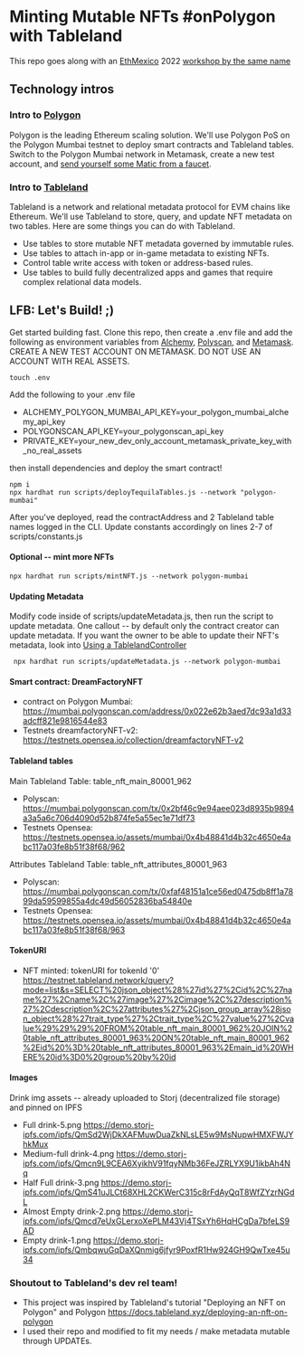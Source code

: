 # Minting Mutable NFTs #onPolygon with Tableland 

This repo goes along with an [EthMexico](https://mexico.ethglobal.com/) 2022 [workshop by the same name](https://www.canva.com/design/DAFJyRu-DgQ/dGEghPYLu4wnawRwb7pBLQ/edit?utm_content=DAFJyRu-DgQ&utm_campaign=designshare&utm_medium=link2&utm_source=sharebutton)

## Technology intros

### Intro to [Polygon](https://polygon.technology/)

Polygon is the leading Ethereum scaling solution. We'll use Polygon PoS on the Polygon Mumbai testnet to deploy smart contracts and Tableland tables. Switch to the Polygon Mumbai network in Metamask, create a new test account, and [send yourself some Matic from a faucet](https://mumbaifaucet.com/).

### Intro to [Tableland](https://tableland.xyz/)

Tableland is a network and relational metadata protocol for EVM chains like Ethereum. We'll use Tableland to store, query, and update NFT metadata on two tables. Here are some things you can do with Tableland.

- Use tables to store mutable NFT metadata governed by immutable rules.
- Use tables to attach in-app or in-game metadata to existing NFTs.
- Control table write access with token or address-based rules.
- Use tables to build fully decentralized apps and games that require complex relational data models.


## LFB: Let's Build! ;)

Get started building fast. Clone this repo, then create a .env file and add the following as environment variables from [Alchemy](https://alchemy.com/), [Polyscan](https://polygonscan.com/apis), and [Metamask](https://metamask.zendesk.com/hc/en-us/articles/360015289632-How-to-export-an-account-s-private-key). CREATE A NEW TEST ACCOUNT ON METAMASK. DO NOT USE AN ACCOUNT WITH REAL ASSETS.

```
touch .env
```

Add the following to your .env file

- ALCHEMY_POLYGON_MUMBAI_API_KEY=your_polygon_mumbai_alchemy_api_key 
- POLYGONSCAN_API_KEY=your_polygonscan_api_key
- PRIVATE_KEY=your_new_dev_only_account_metamask_private_key_with_no_real_assets

then install dependencies and deploy the smart contract!

```
npm i
npx hardhat run scripts/deployTequilaTables.js --network "polygon-mumbai"
```

After you've deployed, read the contractAddress and 2 Tableland table names logged in the CLI. Update constants accordingly on lines 2-7 of scripts/constants.js

#### Optional -- mint more NFTs

```
npx hardhat run scripts/mintNFT.js --network polygon-mumbai
```

#### Updating Metadata

Modify code inside of scripts/updateMetadata.js, then run the script to update metadata. One callout -- by default only the contract creator can update metadata. If you want the owner to be able to update their NFT's metadata, look into [Using a TablelandController](https://docs.tableland.xyz/table-ownership-access)

```
 npx hardhat run scripts/updateMetadata.js --network polygon-mumbai
```

#### Smart contract: DreamFactoryNFT 

- contract on Polygon Mumbai: https://mumbai.polygonscan.com/address/0x022e62b3aed7dc93a1d33adcff821e9816544e83
- Testnets dreamfactoryNFT-v2: https://testnets.opensea.io/collection/dreamfactoryNFT-v2


#### Tableland tables

Main Tableland Table: table_nft_main_80001_962 

- Polyscan: https://mumbai.polygonscan.com/tx/0x2bf46c9e94aee023d8935b9894a3a5a6c706d4090d52b874fe5a55ec1e71df73
- Testnets Opensea: https://testnets.opensea.io/assets/mumbai/0x4b48841d4b32c4650e4abc117a03fe8b51f38f68/962

Attributes Tableland Table: table_nft_attributes_80001_963 

- Polyscan: https://mumbai.polygonscan.com/tx/0xfaf48151a1ce56ed0475db8ff1a7899da59599855a4dc49d56052836ba54840e
- Testnets Opensea: https://testnets.opensea.io/assets/mumbai/0x4b48841d4b32c4650e4abc117a03fe8b51f38f68/963


#### TokenURI

- NFT minted: tokenURI for tokenId '0' https://testnet.tableland.network/query?mode=list&s=SELECT%20json_object%28%27id%27%2Cid%2C%27name%27%2Cname%2C%27image%27%2Cimage%2C%27description%27%2Cdescription%2C%27attributes%27%2Cjson_group_array%28json_object%28%27trait_type%27%2Ctrait_type%2C%27value%27%2Cvalue%29%29%29%20FROM%20table_nft_main_80001_962%20JOIN%20table_nft_attributes_80001_963%20ON%20table_nft_main_80001_962%2Eid%20%3D%20table_nft_attributes_80001_963%2Emain_id%20WHERE%20id%3D0%20group%20by%20id

#### Images
Drink img assets -- already uploaded to Storj (decentralized file storage) and pinned on IPFS

- Full drink-5.png https://demo.storj-ipfs.com/ipfs/QmSd2WjDkXAFMuwDuaZkNLsLE5w9MsNupwHMXFWJYhkMux
- Medium-full drink-4.png https://demo.storj-ipfs.com/ipfs/Qmcn9L9CEA6XyikhV91fqyNMb36FeJZRLYX9U1ikbAh4Nq
- Half Full drink-3.png https://demo.storj-ipfs.com/ipfs/QmS41uJLCt68XHL2CKWerC315c8rFdAyQqT8WfZYzrNGdL
- Almost Empty drink-2.png https://demo.storj-ipfs.com/ipfs/Qmcd7eUxGLerxoXePLM43Vj4TSxYh6HqHCgDa7bfeLS9AD
- Empty drink-1.png https://demo.storj-ipfs.com/ipfs/QmbqwuGqDaXQnmig6jfyr9PoxfR1Hw924GH9QwTxe45u34

### Shoutout to Tableland's dev rel team!

- This project was inspired by Tableland's tutorial "Deploying an NFT on Polygon" and Polygon https://docs.tableland.xyz/deploying-an-nft-on-polygon
- I used their repo and modified to fit my needs / make metadata mutable through UPDATEs.